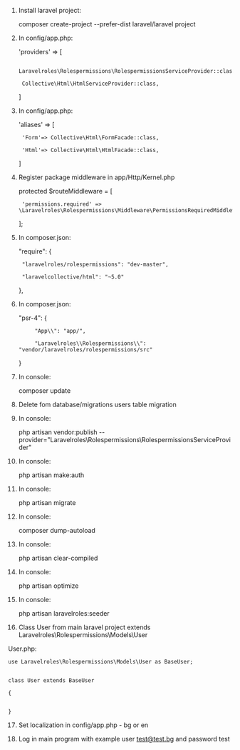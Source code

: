 1. Install laravel project:

	composer create-project --prefer-dist laravel/laravel project

2. In config/app.php:


	'providers' => [

		Laravelroles\Rolespermissions\RolespermissionsServiceProvider::class,

		Collective\Html\HtmlServiceProvider::class,
	]
        
3. In config/app.php:

	'aliases' => [

		'Form'=> Collective\Html\FormFacade::class,

		'Html'=> Collective\Html\HtmlFacade::class,

	]
   
4. Register package middleware in app/Http/Kernel.php
    
	protected $routeMiddleware = [

		'permissions.required' => \Laravelroles\Rolespermissions\Middleware\PermissionsRequiredMiddleware::class,

	];
			    
	    
		    
5. In composer.json:

	"require": {

		"laravelroles/rolespermissions": "dev-master",

		"laravelcollective/html": "~5.0"

	},

    
6. In composer.json:

	 "psr-4": {

		    "App\\": "app/",

		    "Laravelroles\\Rolespermissions\\": "vendor/laravelroles/rolespermissions/src"

	}
	
7. In console:

	composer update

8. Delete fom database/migrations users table migration

9. In console:

	php artisan vendor:publish --provider="Laravelroles\Rolespermissions\RolespermissionsServiceProvider"
10. In console: 

	php artisan make:auth

11. In console:

	php artisan migrate

12. In console:

	composer dump-autoload

13. In console:

	php artisan clear-compiled

14. In console:

	php artisan optimize	   

15. In console:

	php artisan laravelroles:seeder


16. Class User from main laravel project  extends Laravelroles\Rolespermissions\Models\User

User.php:

	use Laravelroles\Rolespermissions\Models\User as BaseUser;


	class User extends BaseUser

	{


	}
17. Set localization in config/app.php - bg or en
    
18. Log in main program with example user test@test.bg and password test
